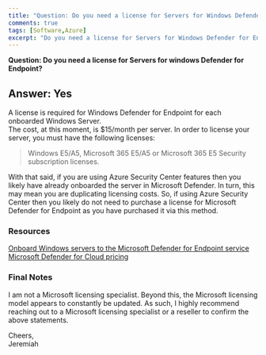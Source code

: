 ```yaml
---
title: "Question: Do you need a license for Servers for Windows Defender for Endpoint?"
comments: true
tags: [Software,Azure]
excerpt: "Do you need a license for Servers for Windows Defender for Endpoint? The short answer: Yes." 
---
```

 **Question: Do you need a license for Servers for windows Defender for Endpoint?**
## Answer: Yes  
A license is required for Windows Defender for Endpoint for each onboarded Windows Server.  
The cost, at this moment, is $15/month per server. 
In order to license your server, you must have the following licenses: 
 > Windows E5/A5, Microsoft 365 E5/A5 or Microsoft 365 E5 Security subscription licenses. 

With that said, if you are using Azure Security Center features then you likely have already onboarded the server in Microsoft Defender. 
In turn, this may mean you are duplicating licensing costs. So, if using Azure Security Center then you likely do not need 
to purchase a license for Microsoft Defender for Endpoint as you have purchased it via this method. 

### Resources  
[Onboard Windows servers to the Microsoft Defender for Endpoint service](https://docs.microsoft.com/en-us/microsoft-365/security/defender-endpoint/configure-server-endpoints?view=o365-worldwide)  
[Microsoft Defender for Cloud pricing](https://azure.microsoft.com/en-us/pricing/details/defender-for-cloud/)  


### Final Notes  
I am not a Microsoft licensing specialist. Beyond this, the Microsoft licensing model appears to constantly 
be updated. As such, I highly recommend reaching out to a Microsoft licensing specialist or a 
reseller to confirm the above statements.   

Cheers,  
Jeremiah